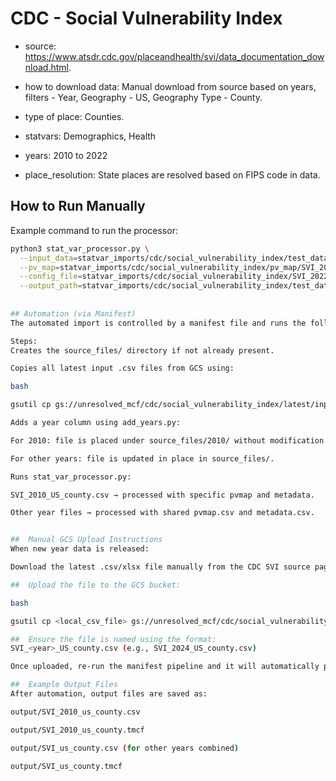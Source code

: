 # CDC - Social Vulnerability Index

- source: https://www.atsdr.cdc.gov/placeandhealth/svi/data_documentation_download.html. 

- how to download data: Manual download from source based on years, filters - Year, Geography - US, Geography Type - County.

- type of place: Counties.

- statvars: Demographics, Health

- years: 2010 to 2022

- place_resolution: State places are resolved based on FIPS code in data.

##  How to Run Manually

Example command to run the processor:

```bash
python3 stat_var_processor.py \
  --input_data=statvar_imports/cdc/social_vulnerability_index/test_data/sample_input/SVI_2022_US_county_data_input.csv \
  --pv_map=statvar_imports/cdc/social_vulnerability_index/pv_map/SVI_2022_US_county_pvmap.csv \
  --config_file=statvar_imports/cdc/social_vulnerability_index/SVI_2022_US_county_metadata.csv \
  --output_path=statvar_imports/cdc/social_vulnerability_index/test_data/sample_output/
  
  
## Automation (via Manifest)
The automated import is controlled by a manifest file and runs the following flow:

Steps:
Creates the source_files/ directory if not already present.

Copies all latest input .csv files from GCS using:

bash

gsutil cp gs://unresolved_mcf/cdc/social_vulnerability_index/latest/input_files/* source_files/

Adds a year column using add_years.py:

For 2010: file is placed under source_files/2010/ without modification.

For other years: file is updated in place in source_files/.

Runs stat_var_processor.py:

SVI_2010_US_county.csv → processed with specific pvmap and metadata.

Other year files → processed with shared pvmap.csv and metadata.csv.


##  Manual GCS Upload Instructions
When new year data is released:

Download the latest .csv/xlsx file manually from the CDC SVI source page.

##  Upload the file to the GCS bucket:

bash

gsutil cp <local_csv_file> gs://unresolved_mcf/cdc/social_vulnerability_index/latest/input_files/

##  Ensure the file is named using the format:
SVI_<year>_US_county.csv (e.g., SVI_2024_US_county.csv)

Once uploaded, re-run the manifest pipeline and it will automatically process the new file.

##  Example Output Files
After automation, output files are saved as:

output/SVI_2010_us_county.csv

output/SVI_2010_us_county.tmcf

output/SVI_us_county.csv (for other years combined)

output/SVI_us_county.tmcf
